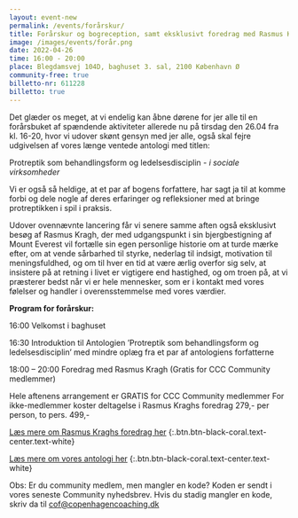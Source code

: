 ```yaml
---
layout: event-new
permalink: /events/forårskur/
title: Forårskur og bogreception, samt eksklusivt foredrag med Rasmus Kragh
image: /images/events/forår.png
date: 2022-04-26
time: 16:00 - 20:00
place: Blegdamsvej 104D, baghuset 3. sal, 2100 København Ø
community-free: true
billetto-nr: 611228
billetto: true
---
```


Det glæder os meget, at vi endelig kan åbne dørene for jer alle til en forårsbuket af spændende aktiviteter allerede nu på tirsdag den 26.04 fra kl. 16-20, hvor vi udover skønt gensyn med jer alle, også skal fejre udgivelsen af vores længe ventede antologi med titlen:

Protreptik som behandlingsform og ledelsesdisciplin
*- i sociale virksomheder*

Vi er også så heldige, at et par af bogens forfattere, har sagt ja til at komme forbi og dele nogle af deres erfaringer og refleksioner med at bringe protreptikken i spil i praksis.

Udover ovennævnte lancering får vi senere samme aften også eksklusivt besøg af Rasmus Kragh, der med udgangspunkt i sin bjergbestigning af Mount Everest vil fortælle sin egen personlige historie om at turde mærke efter, om at vende sårbarhed til styrke, nederlag til indsigt, motivation til meningsfuldhed, og om til hver en tid at være ærlig overfor sig selv, at insistere på at retning i livet er vigtigere end hastighed, og om troen på, at vi præsterer bedst når vi er hele mennesker, som er i kontakt med vores følelser og handler i overensstemmelse med vores værdier.

**Program for forårskur:**

16:00 Velkomst i baghuset

16:30 Introduktion til Antologien ’Protreptik som behandlingsform og ledelsesdisciplin’ med mindre oplæg fra et par af antologiens forfatterne

18:00 – 20:00 Foredrag med Rasmus Kragh
(Gratis for CCC Community medlemmer)

Hele aftenens arrangement er GRATIS for CCC Community medlemmer
For ikke-medlemmer koster deltagelse i Rasmus Kraghs foredrag 279,- per person, to pers. 499,-

[Læs mere om Rasmus Kraghs foredrag her](/inspiration/foredrag-2/)
{:.btn.btn-black-coral.text-center.text-white}


[Læs mere om vores antologi her](/protrptik-som-behandlingsform-og-ledelsesdisciplin)
{:.btn.btn-black-coral.text-center.text-white}

Obs: Er du community medlem, men mangler en kode?
Koden er sendt i vores seneste Community nyhedsbrev. Hvis du stadig mangler en kode, skriv da til cof@copenhagencoaching.dk